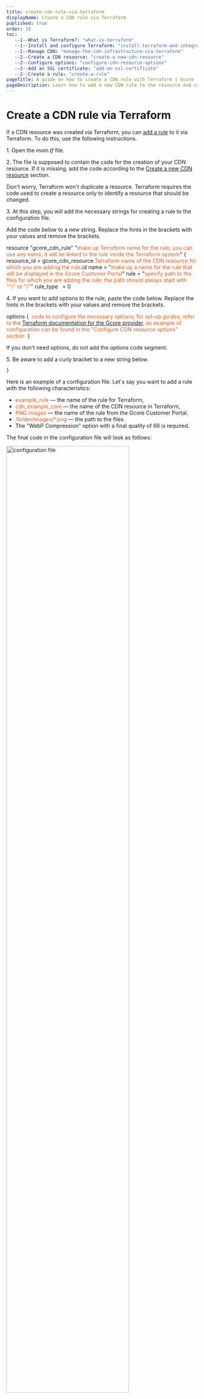 ```yaml
---
title: create-cdn-rule-via-terraform
displayName: Create a CDN rule via Terraform
published: true
order: 10
toc:
   --1--What is Terraform?: "what-is-terraform"
   --1--Install and configure Terraform: "install-terraform-and-integrate-it-with-our-cdn"
   --1--Manage CDN: "manage-the-cdn-infrastructure-via-terraform"
   --2--Create a CDN resource: "create-a-new-cdn-resource"
   --2--Configure options: "configure-cdn-resource-options"
   --2--Add an SSL certificate: "add-an-ssl-certificate"
   --2--Create a rule: "create-a-rule"
pageTitle: A guide on how to create a CDN rule with Terraform | Gcore
pageDescription: Learn how to add a new CDN rule to the resource and configure the needed settings via Terraform.
---
```

# Create a CDN rule via Terraform

If a CDN resource was created via Terraform, you can <a href="https://gcore.com/docs/cdn/cdn-resource-options/rules-for-particular-files/create-a-rule-manually-or-from-a-template-to-configure-settings-for-particular-files" target="_blank">add a rule</a> to it via Terraform. To do this, use the following instructions.  

1\. Open the *main.tf* file. 

2\. The file is supposed to contain the code for the creation of your CDN resource. If it is missing, add the code according to the [Create a new CDN resource](https://gcore.com/docs/cdn/terraform/manage-a-cdn-resource-with-terraform#create-a-new-cdn-resource) section.  

Don't worry, Terraform won't duplicate a resource. Terraform requires the code used to create a resource only to identify a resource that should be changed. 

3\. At this step, you will add the necessary strings for creating a rule to the configuration file. 

Add the code below to a new string. Replace the hints in the brackets with your values and remove the brackets.  

<code-block>
resource "gcore_cdn_rule" "<span style="color:#FF5913">make up Terraform name for the rule; you can use any name, it will be linked to the rule inside the Terraform system</span>" {   
  resource_id = gcore_cdn_resource.<span style="color:#FF5913">Terraform name of the CDN resource for which you are adding the rule</span>.id   
  name = "<span style="color:#FF5913">make up a name for the rule that will be displayed in the Gcore Customer Portal</span>"   
  rule = "<span style="color:#FF5913">specify path to the files for which you are adding the rule; the path should always start with "^/" or "/"</span>"   
  rule_type   = 0 
</code-block>

4\. If you want to add options to the rule, paste the code below. Replace the hints in the brackets with your values and remove the brackets. 

<code-block>
options {   
<span style="color:#FF5913">code to configure the necessary options; for set-up guides, refer to the <a href="https://registry.terraform.io/providers/G-Core/gcore/latest/docs/resources/cdn_rule#nested-schema-for-options" target="_blank">Terraform documentation for the Gcore provider</a>, an example of configuration can be found in the "Configure CDN resource options" section</span>   
} 
</code-block>

If you don't need options, do not add the _options_ code segment. 

5\. Be aware to add a curly bracket to a new string below. 

```
} 
```

Here is an example of a configuration file. Let's say you want to add a rule with the following characteristics: 

- <span style="color:#FF5913">example_rule</span> — the name of the rule for Terraform, 
- <span style="color:#FF5913">cdn_example_com</span> — the name of the CDN resource in Terraform,  
- <span style="color:#FF5913">PNG images</span> — the name of the rule from the Gcore Customer Portal. 
- <span style="color:#FF5913">/folder/images/*.png</span> — the path to the files. 
- The "WebP Compression" option with a final quality of 66 is required. 

The final code in the configuration file will look as follows:

<img src="https://assets.gcore.pro/docs/cdn/grafana-terraform/manage-a-cdn-resource-with-terraform/image_1712-2.png" alt="configuration file" width="80%">

6\. Save the changes in the configuration file. 

7\. Access the "Terraform" folder in the command-line interface unless you are already in it, and run the ```terraform plan``` command — it will show what changes Terraform is going to make. If the code contains an error, the output will give a brief description of it.  

8\. Run the ```terraform apply``` command — it will make changes to the CDN. Terraform will ask you to confirm the action — enter "yes".


